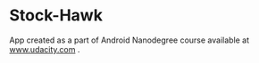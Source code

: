 <h1>Stock-Hawk</h1>

App created as a part of Android Nanodegree course available at www.udacity.com .

